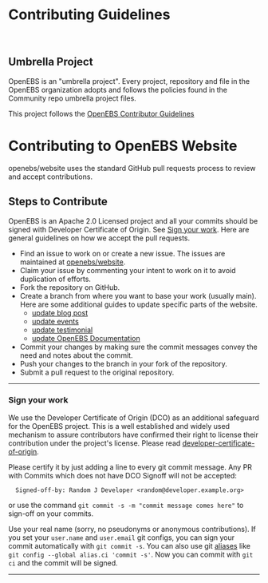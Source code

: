 # Contributing Guidelines
<BR>

## Umbrella Project
OpenEBS is an "umbrella project". Every project, repository and file in the OpenEBS organization adopts and follows the policies found in the Community repo umbrella project files.
<BR>

This project follows the [OpenEBS Contributor Guidelines](https://github.com/openebs/community/blob/HEAD/CONTRIBUTING.md)

# Contributing to OpenEBS Website

openebs/website uses the standard GitHub pull requests process to review and accept contributions.

## Steps to Contribute

OpenEBS is an Apache 2.0 Licensed project and all your commits should be signed with Developer Certificate of Origin. See [Sign your work](#sign-your-work). Here are general guidelines on how we accept the pull requests.

* Find an issue to work on or create a new issue. The issues are maintained at [openebs/website](https://github.com/openebs/website/issues).
* Claim your issue by commenting your intent to work on it to avoid duplication of efforts.
* Fork the repository on GitHub.
* Create a branch from where you want to base your work (usually main). Here are some additional guides to update specific parts of the website.
  - [update blog post](design/add_new_blog.md)
  - [update events](design/update_events.md)
  - [update testimonial](design/add_new_testimonial.md)
  - [update OpenEBS Documentation](design/updating_docs.md)
* Commit your changes by making sure the commit messages convey the need and notes about the commit.
* Push your changes to the branch in your fork of the repository.
* Submit a pull request to the original repository.


---

### Sign your work

We use the Developer Certificate of Origin (DCO) as an additional safeguard for the OpenEBS project. This is a well established and widely used mechanism to assure contributors have confirmed their right to license their contribution under the project's license. Please read [developer-certificate-of-origin](https://github.com/openebs/openebs/blob/HEAD/contribute/developer-certificate-of-origin).

Please certify it by just adding a line to every git commit message. Any PR with Commits which does not have DCO Signoff will not be accepted:

```
  Signed-off-by: Random J Developer <random@developer.example.org>
```

or use the command `git commit -s -m "commit message comes here"` to sign-off on your commits.

Use your real name (sorry, no pseudonyms or anonymous contributions). If you set your `user.name` and `user.email` git configs, you can sign your commit automatically with `git commit -s`. You can also use git [aliases](https://git-scm.com/book/en/v2/Git-Basics-Git-Aliases) like `git config --global alias.ci 'commit -s'`. Now you can commit with `git ci` and the commit will be signed.

---
